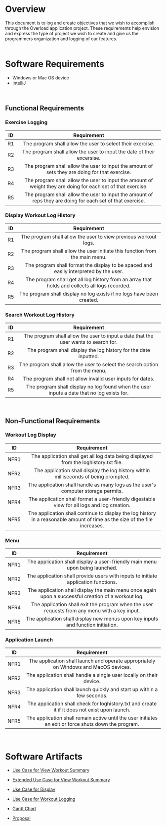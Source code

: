 # Overview

This document is to log and create objectives that we wish to accomplish through the Overload application project.
These requirements help envision and express the type of project we wish to create and give us the programmers organization and logging of our features. <br>
<br>
# Software Requirements 
* Windows or Mac OS device
* IntelliJ
<br>

## Functional Requirements

### Exercise Logging
| ID | Requirement |
| :-------------: | :----------: |
| R1 | The program shall allow the user to select their exercise.|
| R2 | The program shall allow the user to input the date of their excersise.|
| R3 | The program shall allow the user to input the amount of sets they are doing for that exercise.|
| R4 | The program shall allow the user to input the amount of weight they are doing for each set of that exercise.|
| R5 | The program shall allow the user to input the amount of reps they are doing for each set of that exercise.|
  
### Display Workout Log History
| ID | Requirement |
| :-------------: | :----------: |
| R1 | The program shall allow the user to view previous workout logs.|
| R2 | The program shall allow the user initiate this function from the main menu.|
| R3 | The program shall format the display to be spaced and easily interpreted by the user.|
| R4 | The program shall get all log history from an array that holds and collects all logs recorded.|
| R5 | The program shall display no log exists if no logs have been created.|
  
### Search Workout Log History
| ID | Requirement |
| :-------------: | :----------: |
| R1 | The program shall allow the user to input a date that the user wants to search for.|
| R2 | The program shall display the log history for the date inputted.|
| R3 | The program shall allow the user to select the search option from the menu.|
| R4 | The program shall not allow invalid user inputs for dates.|
| R5 | The program shall display no log found when the user inputs a date that no log exists for.|
<br>

## Non-Functional Requirements

### Workout Log Display
| ID | Requirement |
| :-------------: | :----------: |
| NFR1 | The application shall get all log data being displayed from the loghistory.txt file.|
| NFR2 | The application shall display the log history within milliseconds of being prompted.|
| NFR3 | The application shall handle as many logs as the user's computer storage permits.|
| NFR4 | The application shall format a user-friendly digestable view for all logs and log creation.|
| NFR5 | The application shall continue to display the log history in a reasonable amount of time as the size of the file increases.|
  
### Menu
| ID | Requirement |
| :-------------: | :----------: |
| NFR1 | The application shall display a user-friendly main menu upon being launched.|
| NFR2 | The application shall provide users with inputs to initiate application functions.|
| NFR3 | The application shall display the main menu once again upon a successful creation of a workout log.|
| NFR4 | The application shall exit the program when the user requests from any menu with a key input.|
| NFR5 | The application shall display new menus upon key inputs and function initiation.|
  
### Application Launch
| ID | Requirement |
| :-------------: | :----------: |
| NFR1 | The application shall launch and operate appropriately on Windows and MacOS devices.|
| NFR2 | The application shall handle a single user locally on their device.|
| NFR3 | The application shall launch quickly and start up within a few seconds.|
| NFR4 | The application shall check for loghistory.txt and create it if it does not exist upon launch.|
| NFR5 | The application shall remain active until the user initiates an exit or force shuts down the program.|
<br>

# Software Artifacts
* [Use Case for View Workout Summary](https://github.com/Bryan112802/GVSU-CIS350-TEAMOVERLOAD/blob/master/artifacts/use_case_diagrams/ViewWorkoutSummary.pdf)

* [Extended Use Case for View Workout Summary](https://github.com/Bryan112802/GVSU-CIS350-TEAMOVERLOAD/blob/master/artifacts/use_case_diagrams/ViewWorkoutSummaryExtended.md)

* [Use Case for Display](https://github.com/Bryan112802/GVSU-CIS350-TEAMOVERLOAD/blob/master/artifacts/use_case_diagrams/display.pdf)

* [Use Case for Workout Logging](https://github.com/Bryan112802/GVSU-CIS350-TEAMOVERLOAD/blob/master/artifacts/use_case_diagrams/workout_logging.drawio.pdf)

* [Gantt Chart](https://github.com/Bryan112802/GVSU-CIS350-TEAMOVERLOAD/blob/master/docs/gantt-chart.pdf)

* [Proposal](https://github.com/Bryan112802/GVSU-CIS350-TEAMOVERLOAD/blob/master/docs/proposal-template.md)

